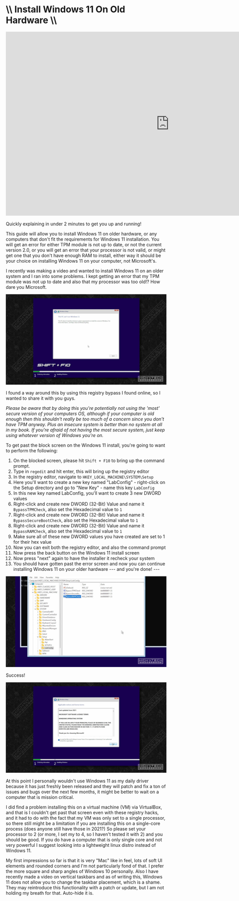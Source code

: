 # \\\ Install Windows 11 On Old Hardware \\\

<div class="video-container"><iframe width="1024" height="576" src="https://www.youtube.com/embed/8kcBGjcPX_Q" title="YouTube video player" frameborder="0" allow="accelerometer; autoplay; clipboard-write; encrypted-media; gyroscope; picture-in-picture" allowfullscreen></iframe></div>

Quickly explaining in under 2 minutes to get you up and running! 

This guide will allow you to install Windows 11 on older hardware, or any computers that don't fit the requirements for Windows 11 installation. You will get an error for either TPM module is not up to date, or not the current version 2.0, or you will get an error that your processor is not valid, or might get one that you don't have enough RAM to install, either way it should be your choice on installing Windows 11 on your computer, not Microsoft's. 

I recently was making a video and wanted to install Windows 11 on an older system and I ran into some problems. I kept getting an error that my TPM module was not up to date and also that my processor was too old!? How dare you Microsoft. 

![](1-run.jpg)

I found a way around this by using this registry bypass I found online, so I wanted to share it with you guys. 

*Please be aware that by doing this you're potentially not using the 'most' secure version of your computers OS, although if your computer is old enough then this shouldn't really be too much of a concern since you don't have TPM anyway. Plus an insecure system is better than no system at all in my book. If you're afraid of not having the most secure system, just keep using whatever version of Windows you're on.*

To get past the block screen on the Windows 11 install, you're going to want to perform the following: 

1. On the blocked screen, please hit ```Shift + F10``` to bring up the command prompt. 
2. Type in ```regedit``` and hit enter, this will bring up the registry editor
3. In the registry editor, navigate to ```HKEY_LOCAL_MACHINE\SYSTEM\Setup```
4. Here you'll want to create a new key named "LabConfig" - right-click on the Setup directory and go to "New Key" - name this key ```LabConfig```
5. In this new key named LabConfig, you'll want to create 3 new DWORD values
6. Right-click and create new DWORD (32-Bit) Value and name it ```BypassTPMCheck```, also set the Hexadecimal value to ```1```
7. Right-click and create new DWORD (32-Bit) Value and name it ```BypassSecureBootCheck```, also set the Hexadecimal value to ```1```
8. Right-click and create new DWORD (32-Bit) Value and name it ```BypassRAMCheck```, also set the Hexadecimal value to ```1```
9. Make sure all of these new DWORD values you have created are set to 1 for their hex value
10. Now you can exit both the registry editor, and also the command prompt
11. Now press the back button on the Windows 11 install screen
12. Now press "next" again to have the installer it recheck your system
13. You should have gotten past the error screen and now you can continue installing Windows 11 on your older hardware 
--- and you're done! ---

![](2-bypass.jpg)

Success!

![](3-success.jpg)

At this point I personally wouldn't use Windows 11 as my daily driver because it has just freshly been released and they will patch and fix a ton of issues and bugs over the next few months, it might be better to wait on a computer that is mission critical. 

I did find a problem installing this on a virtual machine (VM) via VirtualBox, and that is I couldn't get past that screen even with these registry hacks, and it had to do with the fact that my VM was only set to a single processor, so there still might be a limitation if you are installing this on a single-core process (does anyone still have those in 2021?) So please set your processor to 2 (or more, I set my to 4, so I haven't tested it with 2) and you should be good. If you do have a computer that is only single core and not very powerful I suggest looking into a lightweight linux distro instead of Windows 11. 

My first impressions so far is that it is very "Mac" like in feel, lots of soft UI elements and rounded corners and I'm not particularly fond of that. I prefer the more square and sharp angles of Windows 10 personally. Also I have recently made a video on vertical taskbars and as of writing this, Windows 11 does not allow you to change the taskbar placement, which is a shame. They may reintroduce this functionality with a patch or update, but I am not holding my breath for that. Auto-hide it is. 

